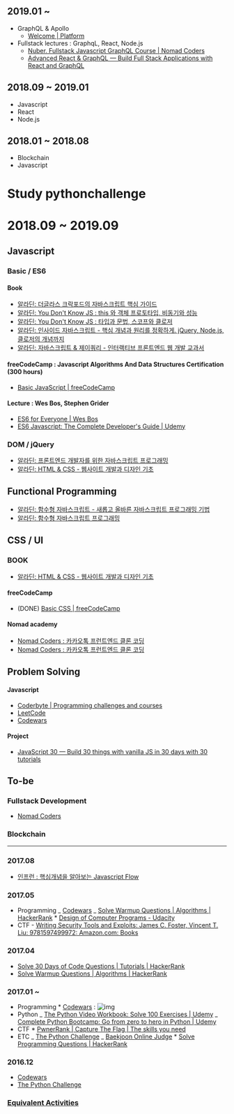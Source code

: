 ## 2019.01 ~

-   GraphQL & Apollo
    -   [Welcome | Platform](https://www.apollographql.com/docs/)
-   Fullstack lectures : GraphqL, React, Node.js
    -   [Nuber. Fullstack Javascript GraphQL Course | Nomad Coders](https://academy.nomadcoders.co/p/nuber-fullstack-javascript-graphql-course)
    -   [Advanced React & GraphQL — Build Full Stack Applications with React and GraphQL](https://advancedreact.com/)

## 2018.09 ~ 2019.01

-   Javascript
-   React
-   Node.js

## 2018.01 ~ 2018.08

-   Blockchain
-   Javascript

# Study pythonchallenge

# 2018.09 ~ 2019.09

## Javascript

### Basic / ES6

#### Book

-   [알라딘: 더글라스 크락포드의 자바스크립트 핵심 가이드](http://www.aladin.co.kr/shop/wproduct.aspx?ItemId=2608820)
-   [알라딘: You Don't Know JS : this 와 객체 프로토타입, 비동기와 성능](http://www.aladin.co.kr/shop/wproduct.aspx?ItemId=114466258)
-   [알라딘: You Don't Know JS : 타입과 문법, 스코프와 클로저](http://www.aladin.co.kr/shop/wproduct.aspx?ItemId=112387204)
-   [알라딘: 인사이드 자바스크립트 - 핵심 개념과 원리를 정확하게. jQuery, Node.js, 클로저의 개념까지](http://www.aladin.co.kr/shop/wproduct.aspx?ItemId=34486660)
-   [알라딘: 자바스크립트 & 제이쿼리 - 인터랙티브 프론트엔드 웹 개발 교과서](https://www.aladin.co.kr/shop/wproduct.aspx?ItemId=55027282)

#### freeCodeCamp : Javascript Algorithms And Data Structures Certification (300 hours)

-   [Basic JavaScript | freeCodeCamp](https://learn.freecodecamp.org/javascript-algorithms-and-data-structures/basic-javascript)

#### Lecture : Wes Bos, Stephen Grider

-   [ES6 for Everyone | Wes Bos](https://courses.wesbos.com/account/access/5b9c464c58c86744ddf8b2bb)
-   [ES6 Javascript: The Complete Developer's Guide | Udemy](https://www.udemy.com/javascript-es6-tutorial/learn/v4/t/lecture/5394973?start=30)

### DOM / jQuery

-   [알라딘: 프론트엔드 개발자를 위한 자바스크립트 프로그래밍](http://www.aladin.co.kr/shop/wproduct.aspx?ItemId=26434671)
-   [알라딘: HTML & CSS - 웹사이트 개발과 디자인 기초](http://www.aladin.co.kr/shop/wproduct.aspx?ItemId=21089367)

## Functional Programming

-   [알라딘: 함수형 자바스크립트 - 새롭고 올바른 자바스크립트 프로그래밍 기법](http://www.aladin.co.kr/shop/wproduct.aspx?ItemId=35917097)
-   [알라딘: 함수형 자바스크립트 프로그래밍](http://www.aladin.co.kr/shop/wproduct.aspx?ItemId=123715872)

## CSS / UI

### BOOK

-   [알라딘: HTML & CSS - 웹사이트 개발과 디자인 기초](https://www.aladin.co.kr/shop/wproduct.aspx?ItemId=21089367)

#### freeCodeCamp

-   (DONE) [Basic CSS | freeCodeCamp](https://learn.freecodecamp.org/responsive-web-design/basic-css)

#### Nomad academy

-   [Nomad Coders : 카카오톡 프런트엔드 클론 코딩](https://academy.nomadcoders.co/courses/enrolled/193412)
-   [Nomad Coders : 카카오톡 프런트엔드 클론 코딩](https://academy.nomadcoders.co/courses/enrolled/202997)

## Problem Solving

#### Javascript

-   [Coderbyte | Programming challenges and courses](https://coderbyte.com/challenges)
-   [LeetCode](https://leetcode.com/problemset/all/)
-   [Codewars](https://www.codewars.com/dashboard)

#### Project

-   [JavaScript 30 — Build 30 things with vanilla JS in 30 days with 30 tutorials](https://javascript30.com/)

## To-be

### Fullstack Development

-   [Nomad Coders](https://academy.nomadcoders.co/courses/enrolled/360159)

### Blockchain

---

### 2017.08

-   [인프런 : 핵심개념을 알아보는 Javascript Flow](https://www.inflearn.com/course/%ed%95%b5%ec%8b%ac%ea%b0%9c%eb%85%90-javascript-flow/)

### 2017.05

-   Programming
    _ [Codewars](https://www.codewars.com/dashboard)
    _ [Solve Warmup Questions | Algorithms | HackerRank](https://www.hackerrank.com/domains/algorithms/warmup) \* [Design of Computer Programs - Udacity](https://classroom.udacity.com/courses/cs213)
-   CTF - [Writing Security Tools and Exploits: James C. Foster, Vincent T. Liu: 9781597499972: Amazon.com: Books](https://www.amazon.com/Writing-Security-Tools-Exploits-Foster/dp/1597499978/ref=sr_1_1?ie=UTF8&qid=1495722447&sr=8-1&keywords=writing+security+tools+and+exploits)

### 2017.04

-   [Solve 30 Days of Code Questions | Tutorials | HackerRank](https://www.hackerrank.com/domains/tutorials/30-days-of-code)
-   [Solve Warmup Questions | Algorithms | HackerRank](https://www.hackerrank.com/domains/algorithms/warmup)

### 2017.01 ~

-   Programming \* [Codewars](https://www.codewars.com/dashboard) : ![img](https://www.codewars.com/users/tkhwang/badges/large)
-   Python
    _ [The Python Video Workbook: Solve 100 Exercises | Udemy](https://www.udemy.com/python-video-workbook)
    _ [Complete Python Bootcamp: Go from zero to hero in Python | Udemy](https://www.udemy.com/complete-python-bootcamp/learn)
-   CTF \* [PwnerRank | Capture The Flag | The skills you need](https://www.pwnerrank.com/)
-   ETC
    _ [The Python Challenge](http://www.pythonchallenge.com/)
    _ [Baekjoon Online Judge](https://www.acmicpc.net/) \* [Solve Programming Questions | HackerRank](https://www.hackerrank.com/domains?h_r=logo)

### 2016.12

-   [Codewars](https://www.codewars.com/dashboard)
-   [The Python Challenge](http://www.pythonchallenge.com/)

### [Equivalent Activities](https://github.com/tkhwang/coding-practice/tree/master/equivalent)
